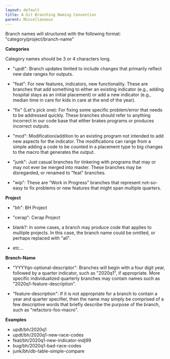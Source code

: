 ```yaml
---
layout: default
title: A Git Branching Naming Convention
parent: Miscellaneous
---
```


Branch names will structured with the following format:
"category/project/branch-name"

**Categories**

Category names should be 3 or 4 characters long.

- "updt": Branch updates limited to include changes that primarily
  reflect new date ranges for outputs.

<!-- -->

- "feat": For new features, indicators, new functionality. These are
  branches that add something to either an existing indicator (e.g.,
  adding hospital stays as an initial placement) or add a new indicator
  (e.g., median time in care for kids in care at the end of the year).

<!-- -->

- "fix" (Let's pick one): For fixing some specific problem/error that
  needs to be addressed quickly. These branches should refer to anything
  incorrect in our code base that either brakes programs or produces
  incorrect outputs.

<!-- -->

- "mod": Modification/addition to an existing program not intended to
  add new aspects for the indicator. The modifications can range from a
  simple adding a code to be counted in a placement type to big changes
  to the macro that generates the output.

<!-- -->

- "junk": Just casual branches for tinkering with programs that may or
  may not ever be merged into master. These branches may be disregarded,
  or renamed to "feat" branches.

<!-- -->

- "wip": These are "Work in Progress" branches that represent
  not-so-easy to fix problems or new features that might span multiple
  quarters.

**Project**

- "bh": BH Project

<!-- -->

- "cerap": Cerap Project

<!-- -->

- blank?: In some cases, a branch may produce code that applies to
  multiple projects. In this case, the branch name could be omitted, or
  perhaps replaced with "all".

<!-- -->

- etc...

**Branch-Name**

- "YYYYqn-optional-descriptor": Branches will begin with a four digit
  year, followed by a quarter indicator, such as "2020q1", if
  appropriate. More specific individualized quarterly branches may
  contain names such as "2020q1-feature-description".

<!-- -->

- "feature-description": If it is not appropriate for a branch to
  contain a year and quarter specifier, then the name may simply be
  comprised of a few descriptive words that briefly describe the purpose
  of the branch, such as "refactors-foo-macro".

**Examples**

- updt/bh/2020q1
- updt/bh/2020q1-new-race-codes
- feat/bh/2020q1-new-indicator-indj99
- bug/bh/2020q1-bad-race-codes
- junk/bh/db-table-simple-compare
